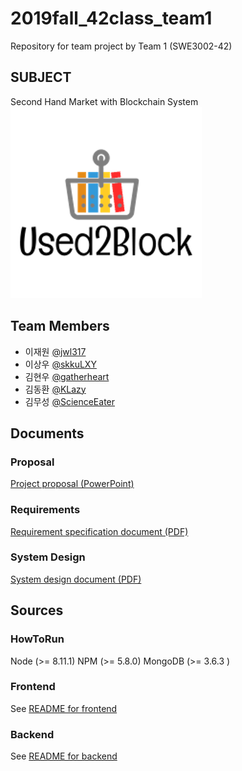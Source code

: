 # 2019fall_42class_team1
Repository for team project by Team 1 (SWE3002-42)
## SUBJECT
Second Hand Market with Blockchain System
![Image of Used2Block](https://github.com/skkuse02/2019fall_42class_team1/blob/master/docs/images/logo.png)

## Team Members
- 이재원 [@jwl317](https://github.com/jwl317)
- 이상우 [@skkuLXY](https://github.com/skkuLXY)
- 김현우 [@gatherheart](https://github.com/gatherheart)
- 김동환 [@KLazy](https://github.com/KLazy)
- 김무성 [@ScienceEater](https://github.com/ScienceEater)

## Documents

### Proposal
[Project proposal (PowerPoint)](docs/Proposal.pptx)

### Requirements
[Requirement specification document (PDF)](docs/requirement.pdf)

### System Design
[System design document (PDF)](docs/Design_Specification.pdf)

## Sources
### HowToRun
Node (>= 8.11.1) 
NPM (>= 5.8.0) 
MongoDB (>= 3.6.3 ) 

### Frontend
See [README for frontend](src/Frontend/README.md)

### Backend
See [README for backend](src/Backend/README.md)
